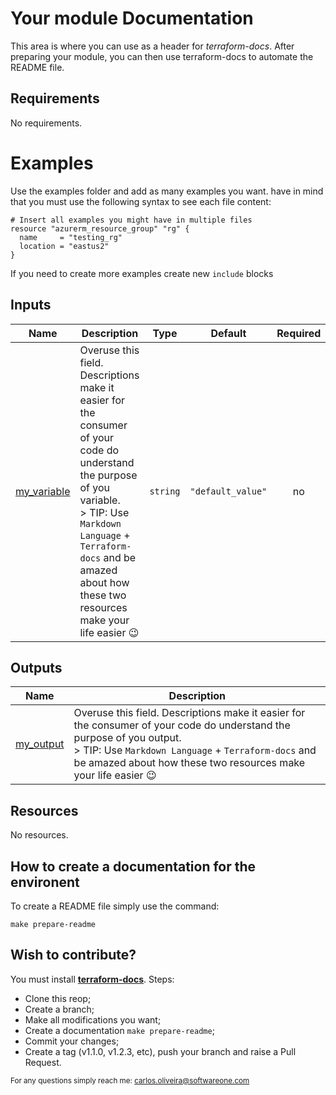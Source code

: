 # Your module Documentation
This area is where you can use as a header for *terraform-docs*.
After preparing your module, you can then use terraform-docs to automate the README file.

## Requirements

No requirements.

# Examples
Use the examples folder and add as many examples you want. have in mind that you must use the following syntax to see each file content:


``` hcl
# Insert all examples you might have in multiple files
resource "azurerm_resource_group" "rg" {
  name     = "testing_rg"
  location = "eastus2"
}

```

If you need to create more examples create new `include` blocks

## Inputs

| Name | Description | Type | Default | Required |
|------|-------------|------|---------|:--------:|
| <a name="input_my_variable"></a> [my\_variable](#input\_my\_variable) | Overuse this field. Descriptions make it easier for the consumer of your code do understand the purpose of you variable. <br>> TIP: Use `Markdown Language` + `Terraform-docs` and be amazed about how these two resources make your life easier 😉 | `string` | `"default_value"` | no |

## Outputs

| Name | Description |
|------|-------------|
| <a name="output_my_output"></a> [my\_output](#output\_my\_output) | Overuse this field. Descriptions make it easier for the consumer of your code do understand the purpose of you output. <br>> TIP: Use `Markdown Language` + `Terraform-docs` and be amazed about how these two resources make your life easier 😉 |

## Resources

No resources.

## How to create a documentation for the environent
To create a README file simply use the command:
``` shell
make prepare-readme
```

## Wish to contribute?

You must install [**terraform-docs**](https://terraform-docs.io/user-guide/installation/).
Steps:
* Clone this reop;
* Create a branch;
* Make all modifications you want;
* Create a documentation `make prepare-readme`;
* Commit your changes;
* Create a tag (v1.1.0, v1.2.3, etc), push your branch and raise a Pull Request.

<sub>For any questions simply reach me: [carlos.oliveira@softwareone.com](mailto:carlos.oliveira@softwareone.com)</sub>

